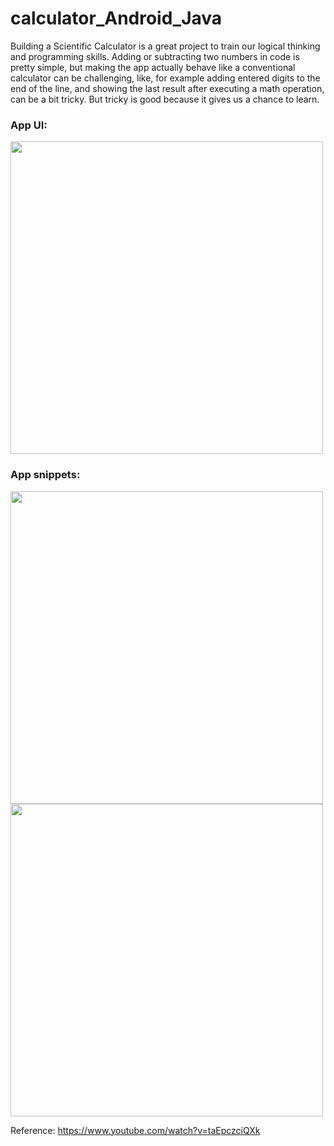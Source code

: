 # calculator_Android_Java

Building a Scientific Calculator is a great project to train our logical thinking and programming skills. Adding or subtracting two numbers in code is pretty simple, but making the app actually behave like a conventional calculator can be challenging, like, for example adding entered digits to the end of the line, and showing the last result after executing a math operation, can be a bit tricky. But tricky is good because it gives us a chance to learn.

### App UI:

<img src="https://user-images.githubusercontent.com/76172860/117897193-de2eeb00-b2df-11eb-8660-a82c8ad83e46.jpg" height="500"/>

### App snippets:

<img src="https://user-images.githubusercontent.com/76172860/117897584-c015ba80-b2e0-11eb-8ae0-bd43883e86fc.gif" height="500"/>


<img src="https://user-images.githubusercontent.com/76172860/117897556-b7bd7f80-b2e0-11eb-973c-c025da271070.gif" height="500"/>


Reference: https://www.youtube.com/watch?v=taEpczciQXk 





